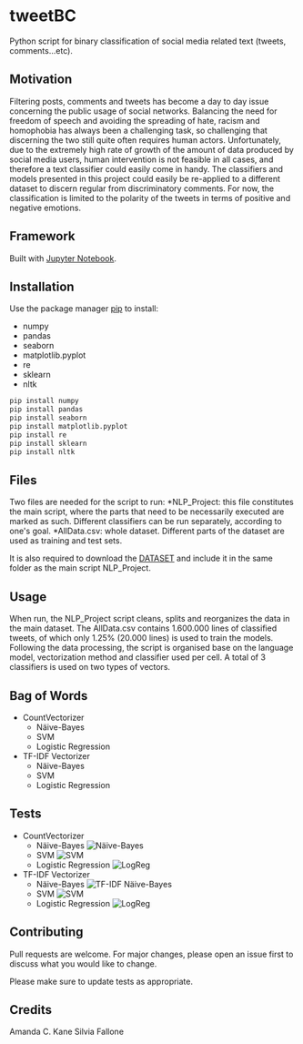 # tweetBC
Python script for binary classification of social media related text (tweets, comments...etc).

## Motivation

Filtering posts, comments and tweets has become a day to day issue concerning the public usage of social networks. Balancing the need for freedom of speech and avoiding the spreading of hate, racism and homophobia has always been a challenging task, so challenging that discerning the two still quite often requires human actors. Unfortunately, due to the extremely high rate of growth of the amount of data produced by social media users, human intervention is not feasible in all cases, and therefore a text classifier could easily come in handy. The classifiers and models presented in this project could easily be re-applied to a different dataset to discern regular from discriminatory comments. For now, the classification is limited to the polarity of the tweets in terms of positive and negative emotions.

## Framework
Built with <a href="https://jupyter.org" target="_blank">Jupyter Notebook</a>.</h4>


## Installation

Use the package manager [pip](https://pip.pypa.io/en/stable/) to install:
* numpy
* pandas
* seaborn
* matplotlib.pyplot
* re
* sklearn
* nltk

```bash
pip install numpy
pip install pandas
pip install seaborn
pip install matplotlib.pyplot
pip install re
pip install sklearn
pip install nltk
```

## Files

Two files are needed for the script to run:
*NLP_Project: this file constitutes the main script, where the parts that need to be necessarily executed are marked as such. Different classifiers can be run separately, according to one's goal.
*AllData.csv: whole dataset. Different parts of the dataset are used as training and test sets.

It is also required to download the [DATASET](https://www.kaggle.com/kazanova/sentiment140) and include it in the same folder as the main script NLP_Project.

## Usage

When run, the NLP_Project script cleans, splits and reorganizes the data in the main dataset. The AllData.csv contains 1.600.000 lines of classified tweets, of which only 1.25% (20.000 lines) is used to train the models.
Following the data processing, the script is organised base on the language model, vectorization method and classifier used per cell. A total of 3 classifiers is used on two types of vectors.

## Bag of Words
* CountVectorizer
  * Näive-Bayes
  * SVM
  * Logistic Regression
 * TF-IDF Vectorizer
    * Näive-Bayes
    * SVM
    * Logistic Regression

## Tests
* CountVectorizer
  * Näive-Bayes
  ![Näive-Bayes](https://github.com/Feynlady/tweetBC/blob/master/Test_pictures/Näive_Bayes.png)
  * SVM
  ![SVM](https://github.com/Feynlady/tweetBC/blob/master/Test_pictures/SVM.png)
  * Logistic Regression
  ![LogReg](https://github.com/Feynlady/tweetBC/blob/master/Test_pictures/LogReg.png)
* TF-IDF Vectorizer
   * Näive-Bayes
   ![TF-IDF Näive-Bayes](https://github.com/Feynlady/tweetBC/blob/master/Test_pictures/TFIDF_Näive_Bayes.png)
   * SVM
   ![SVM](https://github.com/Feynlady/tweetBC/blob/master/Test_pictures/TFIDF_SVM.png)
   * Logistic Regression
   ![LogReg](https://github.com/Feynlady/tweetBC/blob/master/Test_pictures/TFIDF_LogReg.png)

## Contributing
Pull requests are welcome. For major changes, please open an issue first to discuss what you would like to change.

Please make sure to update tests as appropriate.

## Credits
Amanda C. Kane
Silvia Fallone
